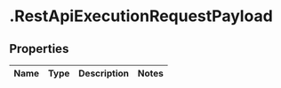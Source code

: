 # .RestApiExecutionRequestPayload

## Properties
Name | Type | Description | Notes
------------ | ------------- | ------------- | -------------


